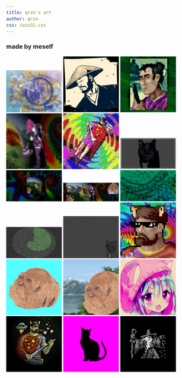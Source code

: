 ```yaml
---
title: qrzn's art
author: qrzn
css: /win31.css
---
```


### made by meself

[![krita0.png](/art/pics/150/krita0.png)](/art/pics/krita0.png)
[![zen.png](/art/pics/150/ideal.jpg)](/art/pics/ideal.jpg)
[![zen.png](/art/pics/150/yama.png)](/art/pics/yama.png)
[![zen.png](/art/pics/150/awitch.png)](/art/pics/awitch.png)
[![krita0.png](/art/pics/150/deepfried3.jpg)](/art/pics/deepfried3.jpg)
[![krita0.png](/art/pics/150/merkuziowp.png)](/art/pics/merkuziowp.png)
[![krita0.png](/art/pics/150/ohshits.png)](/art/pics/ohshits.png)
[![krita0.png](/art/pics/150/ohshits4.png)](/art/pics/ohshits4.png)
[![krita0.png](/art/pics/150/theway.png)](/art/pics/theway.png)
[![krita0.png](/art/pics/150/jandao.png)](/art/pics/jandao.png)
[![krita0.png](/art/pics/150/glitchedmerkuzio.png)](/art/pics/glitchedmerkuzio.png)
[![krita0.png](/art/pics/150/freakyoctbro2.jpg)](/art/pics/freakyoctbro2.jpg)
[![krita0.png](/art/pics/150/lao-cyan.jpg)](/art/pics/lao-cyan.jpg)
[![krita0.png](/art/pics/150/lao-mountain.jpg)](/art/pics/lao-mountain.jpg)
[![krita0.png](/art/pics/150/nekobeanie2.jpg)](/art/pics/nekobeanie2.jpg)
[![krita0.png](/art/pics/150/dude.png)](/art/pics/dude.png)
[![krita0.png](/art/pics/150/pixelcat2.png)](/art/pics/pixelcat2.png)
[![krita0.png](/art/pics/150/pixwiz.png)](/art/pics/pixwiz.png)